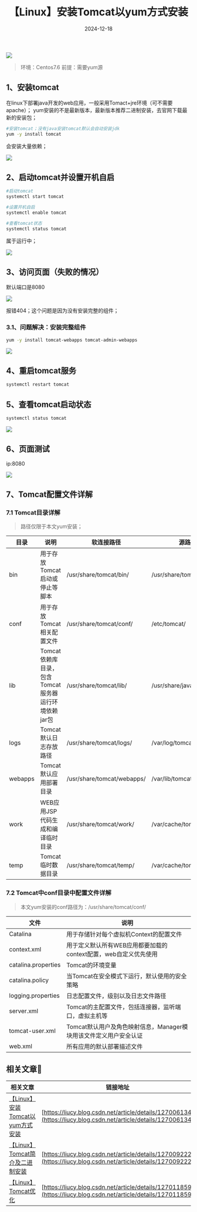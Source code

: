 ﻿---
title: 【Linux】安装Tomcat以yum方式安装
icon: circle-info
order: 1
category:
  - Linux
tag:
  - Linux
  - Tomcat
  - 运维
pageview: false
date: 2024-12-18
comment: false
breadcrumb: false
---

![](https://lcy-blog.oss-cn-beijing.aliyuncs.com/blog/202412181356632.jpeg)



>环境：Centos7.6
>前提：需要yum源
## 1、安装tomcat

在linux下部署java开发的web应用，一般采用Tomact+jre环境（可不需要apache）；
yum安装的不是最新版本，最新版本推荐二进制安装，去官网下载最新的安装包；
```bash
#安装tomcat；没有java安装tomcat默认会自动安装jdk
yum -y install tomcat
```
会安装大量依赖；

![](https://lcy-blog.oss-cn-beijing.aliyuncs.com/blog/202412181356796.png)


## 2、启动tomcat并设置开机自启

```bash
#启动tomcat
systemctl start tomcat

#设置开机自启
systemctl enable tomcat

#查看tomcat状态
systemctl status tomcat
```
属于运行中；

![](https://lcy-blog.oss-cn-beijing.aliyuncs.com/blog/202412181356253.png)

## 3、访问页面（失败的情况）
默认端口是8080

![](https://lcy-blog.oss-cn-beijing.aliyuncs.com/blog/202412181356420.png)

报错404；这个问题是因为没有安装完整的组件；

### 3.1、问题解决：安装完整组件

```bash
yum -y install tomcat-webapps tomcat-admin-webapps
```
![](https://lcy-blog.oss-cn-beijing.aliyuncs.com/blog/202412181356147.png)

## 4、重启tomcat服务

```bash
systemctl restart tomcat
```

## 5、查看tomcat启动状态

```bash
systemctl status tomcat
```
![](https://lcy-blog.oss-cn-beijing.aliyuncs.com/blog/202412181356200.png)


## 6、页面测试
ip:8080

![](https://lcy-blog.oss-cn-beijing.aliyuncs.com/blog/202412181356282.png)


## 7、Tomcat配置文件详解
### 7.1  Tomcat目录详解
>路径仅限于本文yum安装；

|目录| 说明 |软连接路径|源路径|
|--|--|--|--|
|  bin| 用于存放Tomcat启动或停止等脚本 |/usr/share/tomcat/bin/|/usr/share/tomcat/bin/|
|conf| 用于存放Tomcat相关配置文件|/usr/share/tomcat/conf/|/etc/tomcat/
|lib|Tomcat依赖库目录，包含Tomcat服务器运行环境依赖jar包|/usr/share/tomcat/lib/|/usr/share/java/tomcat/
|logs|Tomcat默认日志存放路径|/usr/share/tomcat/logs/|/var/log/tomcat/
|webapps|Tomcat默认应用部署目录|/usr/share/tomcat/webapps/|/var/lib/tomcat//webapps/
|work|WEB应用JSP代码生成和编译临时目录|/usr/share/tomcat/work/|/var/cache/tomcat/work/
|temp|Tomcat临时数据目录|/usr/share/tomcat/temp/|/var/cache/tomcat/temp/

### 7.2  Tomcat中conf目录中配置文件详解
>本文yum安装的conf路径为：/usr/share/tomcat/conf/

|文件| 说明 |
|--|--|
|Catalina  | 用于存储针对每个虚拟机Context的配置文件 |
|  context.xml|用于定义默认所有WEB应用都要加载的context配置，web自定义优先使用  |
| catalina.properties |Tomcat的环境变量  |
| catalina.policy | 当Tomcat在安全模式下运行，默认使用的安全策略 |
| logging.properties |日志配置文件，级别以及日志文件路径  |
|server.xml  |Tomcat的主配置文件，包括连接器，监听端口，虚拟主机等  |
| tomcat-user.xml |Tomcat默认用户及角色映射信息，Manager模块用该文件定义用户安全认证  |
|web.xml  |所有应用的默认部署描述文件  |




## 相关文章🔅
|相关文章|链接地址  |
|--|--|
|  [【Linux】安装Tomcat以yum方式安装](https://liucy.blog.csdn.net/article/details/127006134)|[https://liucy.blog.csdn.net/article/details/127006134](https://liucy.blog.csdn.net/article/details/127006134)|
|[【Linux】Tomcat简介及二进制安装](https://liucy.blog.csdn.net/article/details/127009222)|[https://liucy.blog.csdn.net/article/details/127009222](https://liucy.blog.csdn.net/article/details/127009222)
|[【Linux】Tomcat优化](https://liucy.blog.csdn.net/article/details/127011859)|[https://liucy.blog.csdn.net/article/details/127011859](https://liucy.blog.csdn.net/article/details/127011859)|


